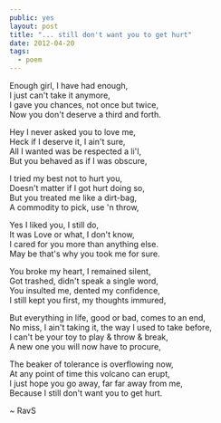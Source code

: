 ```yaml
---
public: yes
layout: post
title: "... still don't want you to get hurt"
date: 2012-04-20
tags:
  - poem 
---
```


Enough girl, I have had enough,  
I just can't take it anymore,  
I gave you chances, not once but twice,  
Now you don't deserve a third and forth.

Hey I never asked you to love me,  
Heck if I deserve it, I ain't sure,  
All I wanted was be respected a li'l,  
But you behaved as if I was obscure,

I tried my best not to hurt you,  
Doesn't matter if I got hurt doing so,  
But you treated me like a dirt-bag,  
A commodity to pick, use 'n throw,

Yes I liked you, I still do,  
It was Love or what, I don't know,  
I cared for you more than anything else.  
May be that's why you took me for sure.

You broke my heart, I remained silent,   
Got trashed, didn't speak a single word,  
You insulted me, dented my confidence,  
I still kept you first, my thoughts immured,

But everything in life, good or bad, comes to an end,   
No miss, I ain't taking it, the way I used to take before,  
I can't be your toy to play & throw & break,  
A new one you will now have to procure,

The beaker of tolerance is overflowing now,  
At any point of time this volcano can erupt,  
I just hope you go away, far far away from me,  
Because I still don't want you to get hurt.

~ RavS
